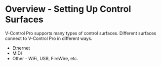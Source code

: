 # Overview - Setting Up Control Surfaces

V-Control Pro supports many types of control surfaces. Different surfaces connect to V-Control Pro in different ways. 

* Ethernet
* MIDI
* Other - WiFi, USB, FireWire, etc.

